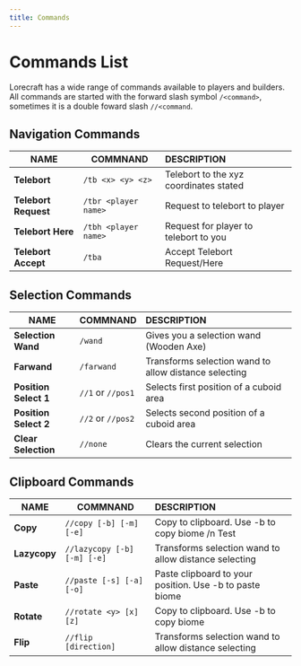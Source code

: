 ```yaml
---
title: Commands
---
```


# Commands List

Lorecraft has a wide range of commands available to players and builders. All commands are started with the forward slash symbol `/<command>`, sometimes it is a double foward slash `//<command`.

## Navigation Commands

| NAME                 | COMMNAND             | DESCRIPTION                            |
| -------------------- | -------------------- | :------------------------------------- |
| **Telebort**         | `/tb <x> <y> <z>`    | Telebort to the xyz coordinates stated |
| **Telebort Request** | `/tbr <player name>` | Request to telebort to player          |
| **Telebort Here**    | `/tbh <player name>` | Request for player to telebort to you  |
| **Telebort Accept**  | `/tba`               | Accept Telebort Request/Here           |

## Selection Commands

| NAME                  | COMMNAND          | DESCRIPTION                                           |
| --------------------- | ----------------- | :---------------------------------------------------- |
| **Selection Wand**    | `/wand`           | Gives you a selection wand (Wooden Axe)               |
| **Farwand**           | `/farwand`        | Transforms selection wand to allow distance selecting |
| **Position Select 1** | `//1` or `//pos1` | Selects first position of a cuboid area               |
| **Position Select 2** | `//2` or `//pos2` | Selects second position of a cuboid area              |
| **Clear Selection**   | `//none`          | Clears the current selection                          |

## Clipboard Commands

| NAME         | COMMNAND                    | DESCRIPTION                                             |
| ------------ | --------------------------- | :------------------------------------------------------ |
| **Copy**     | `//copy [-b] [-m] [-e]`     | Copy to clipboard. Use -b to copy biome /n Test         |
| **Lazycopy** | `//lazycopy [-b] [-m] [-e]` | Transforms selection wand to allow distance selecting   |
| **Paste**    | `//paste [-s] [-a] [-o]`    | Paste clipboard to your position. Use -b to paste biome |
| **Rotate**   | `//rotate <y> [x] [z]`      | Copy to clipboard. Use -b to copy biome                 |
| **Flip**     | `//flip [direction]`        | Transforms selection wand to allow distance selecting   |
